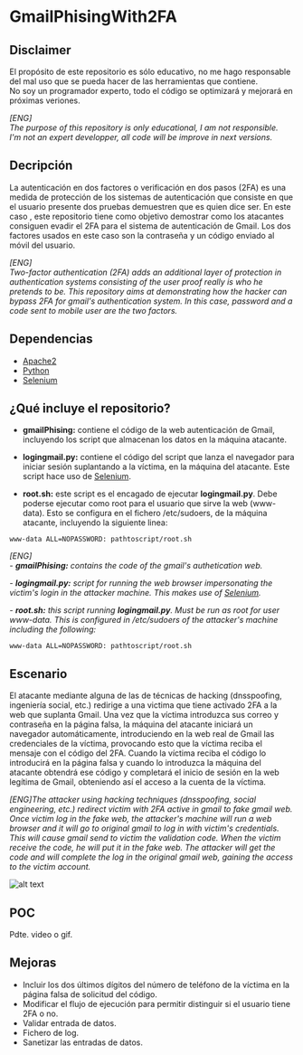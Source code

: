 # GmailPhisingWith2FA
## Disclaimer
El propósito de este repositorio es sólo educativo, no me hago responsable del mal uso que se pueda hacer de las herramientas que contiene.  
No soy un programador experto, todo el código se optimizará y mejorará en próximas veriones.  
  
    
_[ENG]  
The purpose of this repository is only educational, I am not responsible.  
I'm not an expert developper, all code will be improve in next versions._

## Decripción
La autenticación en dos factores o verificación en dos pasos (2FA) es una medida de protección de los sistemas de autenticación que consiste en que el usuario presente dos pruebas demuestren que es quien dice ser. 
En este caso , este repositorio tiene como objetivo demostrar como los atacantes consiguen evadir el 2FA para el sistema de autenticación de Gmail. Los dos factores usados en este caso son la contraseña y un código enviado al móvil del usuario.

_[ENG]  
Two-factor authentication (2FA) adds an additional layer of protection in authentication systems consisting of the user proof really is who he pretends to be.
This repository aims at demonstrating how the hacker can bypass 2FA for gmail's authentication system. In this case, password and a code sent to mobile user are the two factors._

## Dependencias
- [Apache2](https://www.apache.org/)
- [Python](https://www.python.org/)
- [Selenium](https://www.seleniumhq.org/)

## ¿Qué incluye el repositorio?
- **gmailPhising:** contiene el código de la web autenticación de Gmail, incluyendo los script que almacenan los datos en la máquina atacante.

- **logingmail.py:** contiene el código del script que lanza el navegador para iniciar sesión suplantando a la víctima, en la máquina del atacante. Este script hace uso de [Selenium](https://www.seleniumhq.org/).

- **root.sh:** este script es el encagado de ejecutar **logingmail.py**. Debe poderse ejecutar como root para el usuario que sirve la web (www-data). Esto se configura en el fichero /etc/sudoers, de la máquina atacante, incluyendo la siguiente linea:

```
www-data ALL=NOPASSWORD: pathtoscript/root.sh
```

_[ENG]_    
_- **gmailPhising:** contains the code of the gmail's authetication web._

_- **logingmail.py:** script for running the web browser impersonating the victim's login in the attacker machine. This makes use of [Selenium](https://www.seleniumhq.org/)._

_- **root.sh:** this script running **logingmail.py**. Must be run as root for user www-data. This is configured in /etc/sudoers of the attacker's machine including the following:_

```
www-data ALL=NOPASSWORD: pathtoscript/root.sh
```

## Escenario
El atacante mediante alguna de las de técnicas de hacking (dnsspoofing, ingeniería social, etc.) redirige a una victima que tiene activado 2FA a la web que suplanta Gmail. Una vez que la víctima introduzca sus correo y contraseña en la página falsa, la máquina del atacante iniciará un navegador automáticamente, introduciendo en la web real de Gmail las credenciales de la víctima, provocando esto que la víctima reciba el mensaje con el código del 2FA. Cuando la víctima reciba el código lo introducirá en la página falsa y cuando lo introduzca la máquina del atacante obtendrá ese código y completará el inicio de sesión en la web legítima de Gmail, obteniendo así el acceso a la cuenta de la víctima.

_[ENG]The attacker using hacking techniques (dnsspoofing, social engineering, etc.) redirect victim with 2FA active in gmail to fake gmail web. Once victim log in the fake web, the attacker's machine will run a web browser and it will go to original gmail to log in with victim's credentials. This will cause gmail send to victim the validation code. When the victim receive the code, he will put it in the fake web. The attacker will get the code and will complete the log in the original gmail web, gaining the access to the victim account._

![alt text](https://tinypng.com/web/output/czwkpxr6ftpz22ktjbk6xju7tch26tht/Diagrama.PNG)

## POC
Pdte. video o gif.

## Mejoras
- Incluir los dos últimos dígitos del número de teléfono de la víctima en la página falsa de solicitud del código.
- Modificar el flujo de ejecución para permitir distinguir si el usuario tiene 2FA o no.
- Validar entrada de datos.
- Fichero de log.
- Sanetizar las entradas de datos.

